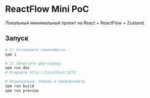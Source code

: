 
# ReactFlow Mini PoC

Локальный минимальный проект на React + ReactFlow + Zustand.

## Запуск

```bash
# 1) Установите зависимости
npm i

# 2) Запустите дев-сервер
npm run dev
# Откройте http://localhost:5173

# Опционально: сборка и предпросмотр
npm run build
npm run preview
```